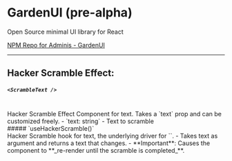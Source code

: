 # GardenUI (pre-alpha)

Open Source minimal UI library for React

[NPM Repo for Adminis - GardenUI](https://www.npmjs.com/package/adminis-gardenui)

---

## Hacker Scramble Effect:

##### `<ScrambleText />`

<br>
Hacker Scramble Effect Component for text. Takes a `text` prop and can be customized freely.
- `text: string` - Text to scramble
<br>
##### `useHackerScramble()`
<br>
Hacker Scramble hook for text, the underlying driver for `<ScrambleText />`.
- Takes text as argument and returns a text that changes. 
- **Important**: Causes the component to **_re-render until the scramble is completed_**.
